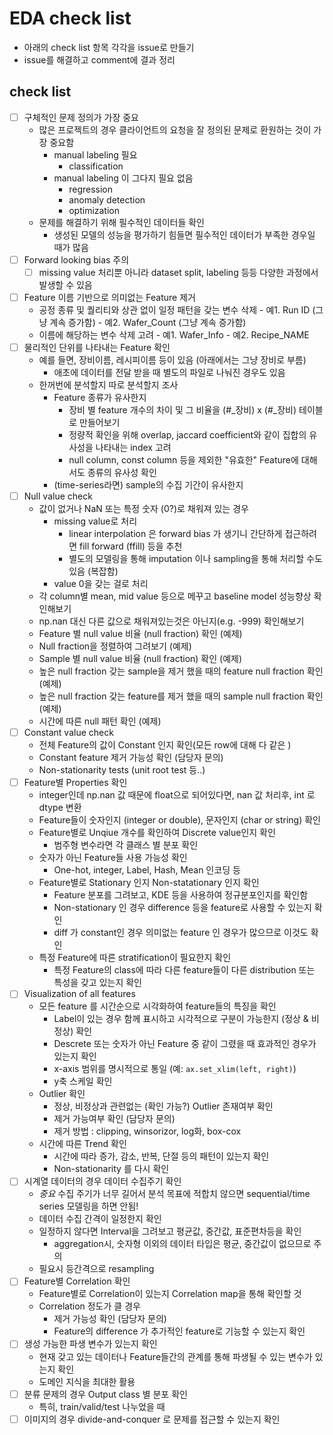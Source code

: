 # EDA check list

- 아래의 check list 항목 각각을 issue로 만들기
- issue를 해결하고 comment에 결과 정리

## check list
- [ ] 구체적인 문제 정의가 가장 중요
    - 많은 프로젝트의 경우 클라이언트의 요청을 잘 정의된 문제로 환원하는 것이 가장 중요함
        - manual labeling 필요
            - classification
        - manual labeling 이 그다지 필요 없음
            - regression
            - anomaly detection
            - optimization
    - 문제를 해결하기 위해 필수적인 데이터들 확인
        - 생성된 모델의 성능을 평가하기 힘들면 필수적인 데이터가 부족한 경우일 때가 많음
- [ ] Forward looking bias 주의
    - [ ] missing value 처리뿐 아니라 dataset split, labeling 등등 다양한 과정에서 발생할 수 있음
- [ ] Feature 이름 기반으로 의미없는 Feature 제거
    - 공정 종류 및 퀄리티와 상관 없이 일정 패턴을 갖는 변수 삭제
            - 예1. Run ID (그냥 계속 증가함)
            - 예2. Wafer_Count (그냥 계속 증가함)
    - 이름에 해당하는 변수 삭제 고려
            - 예1. Wafer_Info
            - 예2. Recipe_NAME
- [ ] 물리적인 단위를 나타내는 Feature 확인
    - 예를 들면, 장비이름, 레시피이름 등이 있음 (아래에서는 그냥 장비로 부름)
        - 애초에 데이터를 전달 받을 때 별도의 파일로 나눠진 경우도 있음
    - 한꺼번에 분석할지 따로 분석할지 조사
        - Feature 종류가 유사한지
            - 장비 별 feature 개수의 차이 및 그 비율을 (#\_장비) x (#\_장비) 테이블로 만들어보기
            - 정량적 확인을 위해 overlap, jaccard coefficient와 같이 집합의 유사성을 나타내는 index 고려
            - null column, const column 등을 제외한 "유효한" Feature에 대해서도 종류의 유사성 확인
        - (time-series라면) sample의 수집 기간이 유사한지
- [ ] Null value check
    - 값이 없거나 NaN 또는 특정 숫자 (0?)로 채워져 있는 경우
        - missing value로 처리
            - linear interpolation 은 forward bias 가 생기니 간단하게 접근하려면 fill forward (ffill) 등을 추천
            - 별도의 모델링을 통해 imputation 이나 sampling을 통해 처리할 수도 있음 (복잡함)
        - value 0을 갖는 걸로 처리
    - 각 column별 mean, mid value 등으로 메꾸고 baseline model 성능향상 확인해보기
    - np.nan 대신 다른 값으로 채워져있는것은 아닌지(e.g. -999) 확인해보기
    - Feature 별 null value 비율 (null fraction) 확인 (예제)
    - Null fraction을 정렬하여 그려보기 (예제)
    - Sample 별 null value 비율 (null fraction) 확인 (예제)
    - 높은 null fraction 갖는 sample을 제거 했을 때의 feature null fraction 확인 (예제)
    - 높은 null fraction 갖는 feature를 제거 했을 때의 sample null fraction 확인 (예제)
    - 시간에 따른 null 패턴 확인 (예제)
- [ ] Constant value check
    - 전체 Feature의 값이 Constant 인지 확인(모든 row에 대해 다 같은 )
    - Constant feature 제거 가능성 확인 (담당자 문의)
    - Non-stationarity tests (unit root test 등..)
- [ ] Feature별 Properties 확인
    - integer인데 np.nan 값 때문에 float으로 되어있다면, nan 값 처리후, int 로 dtype 변환
    - Feature들이 숫자인지 (integer or double), 문자인지 (char or string) 확인
    - Feature별로 Unqiue 개수를 확인하여 Discrete value인지 확인
        - 범주형 변수라면 각 클래스 별 분포 확인
    - 숫자가 아닌 Feature들 사용 가능성 확인
        - One-hot, integer, Label, Hash, Mean 인코딩 등
    - Feature별로 Stationary 인지 Non-statationary 인지 확인
        - Feature 분포를 그려보고, KDE 등을 사용하여 정규분포인지를 확인함
        - Non-stationary 인 경우 difference 등을 feature로 사용할 수 있는지 확인
        - diff 가 constant인 경우 의미없는 feature 인 경우가 많으므로 이것도 확인
    - 특정 Feature에 따른 stratification이 필요한지 확인
        - 특정 Feature의 class에 따라 다른 feature들이 다른 distribution 또는 특성을 갖고 있는지 확인
- [ ] Visualization of all features
    - 모든 feature 를 시간순으로 시각화하여 feature들의 특징을 확인
        - Label이 있는 경우 함께 표시하고 시각적으로 구분이 가능한지 (정상 & 비정상) 확인
        - Descrete 또는 숫자가 아닌 Feature 중 같이 그렸을 때 효과적인 경우가 있는지 확인
        - x-axis 범위를 명시적으로 통일 (예: `ax.set_xlim(left, right)`)
        - y축 스케일 확인
    - Outlier 확인
        - 정상, 비정상과 관련없는 (확인 가능?) Outlier 존재여부 확인
        - 제거 가능여부 확인 (담당자 문의)
        - 제거 방법 : clipping, winsorizor, log화, box-cox
    - 시간에 따른 Trend 확인
        - 시간에 따라 증가, 감소, 반복, 단절 등의 패턴이 있는지 확인
        - Non-stationarity 를 다시 확인
- [ ] 시계열 데이터의 경우 데이터 수집주기 확인
    - *중요* 수집 주기가 너무 길어서 분석 목표에 적합치 않으면 sequential/time series 모델링을 하면 안됨!
    - 데이터 수집 간격이 일정한지 확인
    - 일정하지 않다면 Interval을 그려보고 평균값, 중간값, 표준편차등을 확인
        - aggregation시, 숫자형 이외의 데이터 타입은 평균, 중간값이 없으므로 주의
    - 필요시 등간격으로 resampling
- [ ] Feature별 Correlation 확인
    - Feature별로 Correlation이 있는지 Correlation map을 통해 확인할 것
    - Correlation 정도가 클 경우
        - 제거 가능성 확인 (담당자 문의)
        - Feature의 difference 가 추가적인 feature로 기능할 수 있는지 확인
- [ ] 생성 가능한 파생 변수가 있는지 확인
    - 현재 갖고 있는 데이터나 Feature들간의 관계를 통해 파생될 수 있는 변수가 있는지 확인
    - 도메인 지식을 최대한 활용
- [ ] 분류 문제의 경우 Output class 별 분포 확인
    - 특히, train/valid/test 나누었을 때
- [ ] 이미지의 경우 divide-and-conquer 로 문제를 접근할 수 있는지 확인
